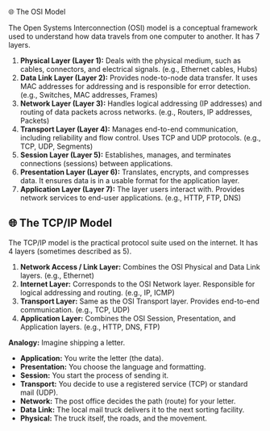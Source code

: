 🌐 The OSI Model

The Open Systems Interconnection (OSI) model is a conceptual framework used to understand how data travels from one computer to another. It has 7 layers.

1.  **Physical Layer (Layer 1):** Deals with the physical medium, such as cables, connectors, and electrical signals. (e.g., Ethernet cables, Hubs)
2.  **Data Link Layer (Layer 2):** Provides node-to-node data transfer. It uses MAC addresses for addressing and is responsible for error detection. (e.g., Switches, MAC addresses, Frames)
3.  **Network Layer (Layer 3):** Handles logical addressing (IP addresses) and routing of data packets across networks. (e.g., Routers, IP addresses, Packets)
4.  **Transport Layer (Layer 4):** Manages end-to-end communication, including reliability and flow control. Uses TCP and UDP protocols. (e.g., TCP, UDP, Segments)
5.  **Session Layer (Layer 5):** Establishes, manages, and terminates connections (sessions) between applications.
6.  **Presentation Layer (Layer 6):** Translates, encrypts, and compresses data. It ensures data is in a usable format for the application layer.
7.  **Application Layer (Layer 7):** The layer users interact with. Provides network services to end-user applications. (e.g., HTTP, FTP, DNS)

## 🌐 The TCP/IP Model

The TCP/IP model is the practical protocol suite used on the internet. It has 4 layers (sometimes described as 5).

1.  **Network Access / Link Layer:** Combines the OSI Physical and Data Link layers. (e.g., Ethernet)
2.  **Internet Layer:** Corresponds to the OSI Network layer. Responsible for logical addressing and routing. (e.g., IP, ICMP)
3.  **Transport Layer:** Same as the OSI Transport layer. Provides end-to-end communication. (e.g., TCP, UDP)
4.  **Application Layer:** Combines the OSI Session, Presentation, and Application layers. (e.g., HTTP, DNS, FTP)

**Analogy:**
Imagine shipping a letter.
- **Application:** You write the letter (the data).
- **Presentation:** You choose the language and formatting.
- **Session:** You start the process of sending it.
- **Transport:** You decide to use a registered service (TCP) or standard mail (UDP).
- **Network:** The post office decides the path (route) for your letter.
- **Data Link:** The local mail truck delivers it to the next sorting facility.
- **Physical:** The truck itself, the roads, and the movement.
